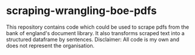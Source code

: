 # scraping-wrangling-boe-pdfs
This repository contains code which could be used to scrape pdfs from the bank of england's document library. It also transforms scraped text into a structured dataframe by sentences.
Disclaimer:
All code is my own and does not represent the organisation.

